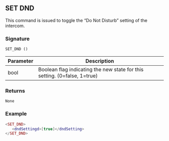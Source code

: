 ## SET DND

This command is issued to toggle the “Do Not Disturb” setting of the intercom. 

### Signature

`SET_DND ()`


| Parameter | Description |
| --- | --- |
| bool | Boolean flag indicating the new state for this setting. (0=false, 1=true) |


### Returns

`None`


### Example

```lua
<SET_DND>
   <dndSettingd>[true]</dndSetting>
</SET_DND>
```
